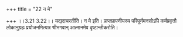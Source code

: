 +++
title = "22 न मे"

+++
।।3.21 3.22।। यद्यदाचरतीति। न मे इति। प्राप्तप्रापणीयस्य परिपूर्णमनसोऽपि
कर्मप्रवृत्तौ लोकानुग्रहः प्रयोजनमित्यत्र श्रीभगवान् आत्मानमेव
दृष्टान्तीकरोति।
